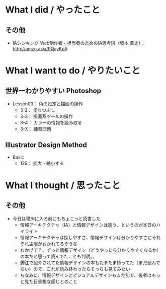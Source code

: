 # What I did / やったこと
## その他
- IAシンキング Web制作者・担当者のためのIA思考術（坂本 貴史）： http://amzn.asia/9QayKpA

# What I want to do / やりたいこと
## 世界一わかりやすい Photoshop
- Lesson03： 色の設定と描画の操作
    - 3-2： 塗りつぶし
    - 3-3： 描画系ツールの操作
    - 3-4： カラーの情報を読み取る
    - 3-X： 練習問題

## Illustrator Design Method
- Basic
    - 129： 拡大・縮小する

# What I thought / 思ったこと
## その他
- 今日は寝床に入る前にもちょこっと読書した
    - 情報アーキテクチャ（IA）と情報デザインは違う、というのが本日のハイライト
    - 情報アーキテクチャは探しやすさ、情報デザインは分かりやすさにそれぞれ主眼がおかれてるそうな
    - おかげで？、ずっと情報デザイン（どうやったら分かりやすくなるか）の本だと思って読んでたことも判明。。
    - 脚注で紹介されてた情報デザインの本もたまたま持ってた（まだ読んでない）ので、これが読み終わったらそっちも見てみたい
    - ちなみに、情報デザインとビジュアルデザインもまた別で、後者はもっと見た目重視な感じとのこと
